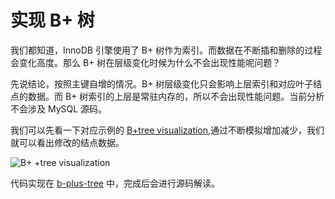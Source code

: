 # 实现 B+ 树

我们都知道，InnoDB 引擎使用了 B+ 树作为索引。而数据在不断插和删除的过程会变化高度。那么 B+ 树在层级变化时候为什么不会出现性能呢问题？

先说结论，按照主键自增的情况。B+ 树层级变化只会影响上层索引和对应叶子结点的数据。而 B+ 树索引的上层是常驻内存的，所以不会出现性能问题。当前分析不会涉及 MySQL 源码。

我们可以先看一下对应示例的 [B+tree visualization](https://visual-algo.firebaseapp.com/),通过不断模拟增加减少，我们就可以看出修改的结点数据。

![B+ +tree visualization](https://raw.githubusercontent.com/wsafight/MySQL-notes/main/docs/performance/B%2Btreevisualization.png)

代码实现在 [b-plus-tree](https://github.com/wsafight/b-plus-tree) 中，完成后会进行源码解读。




